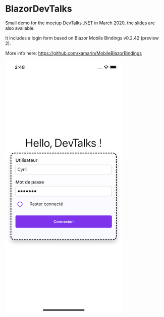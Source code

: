 # BlazorDevTalks

Small demo for the meetup [DevTalks .NET](https://www.meetup.com/DevTalks-Net) in March 2020, the [slides](Slides/BlazorMobileBindings.pptx) are also available. 

It includes a login form based on Blazor Mobile Bindings v0.2.42 (preview 2).

More info here: https://github.com/xamarin/MobileBlazorBindings

![](Images/Screenshot.png)

